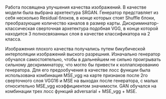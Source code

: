 Работа посвящена улучшения качества изображений. В качестве модели была выбрана архетектура SRGAN. Генератор представляет из себя несколько Residual блоков, в конце которых стоят Shuffle блоки, преобразующие количество каналов в размер карты. Дискриминатор- классическая сверточная архетектура подобная VGG, в конце которой находится 3 полносвязанных слоя в качестве классификатора на 2 класса. 


Изображения плохого качества получались путем бикубической интерполяции изображений выского разрешния. Изначально генератор обучался самостоятельно, чтобы в дальнейшем не сильно проигрывать сильному дескриминатору, что могло бы привести к коллапсированию генератора. Для его предообучения в качестве лосс функции была использована комбинация MSE_vgg на карте признаков после 2го сверточного слоя VGG16 и MSE на выходах после генератора, с малых относительно MSE_vgg коэффициентом значимости. GAN обучался на комбинации трех лосс функций adversarial + MSE_vgg + MSE. 



